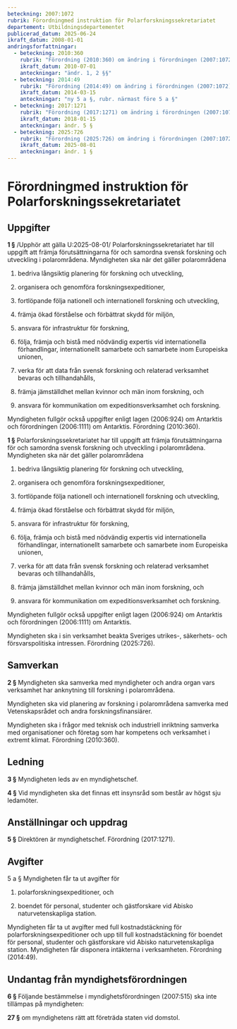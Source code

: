 ```yaml
---
beteckning: 2007:1072
rubrik: Förordningmed instruktion för Polarforskningssekretariatet
departement: Utbildningsdepartementet
publicerad_datum: 2025-06-24
ikraft_datum: 2008-01-01
andringsforfattningar:
  - beteckning: 2010:360
    rubrik: "Förordning (2010:360) om ändring i förordningen (2007:1072) med instruktion för Polarforskningssekretariatet"
    ikraft_datum: 2010-07-01
    anteckningar: "ändr. 1, 2 §§"
  - beteckning: 2014:49
    rubrik: "Förordning (2014:49) om ändring i förordningen (2007:1072) med instruktion för Polarforskningssekretariatet"
    ikraft_datum: 2014-03-15
    anteckningar: "ny 5 a §, rubr. närmast före 5 a §"
  - beteckning: 2017:1271
    rubrik: "Förordning (2017:1271) om ändring i förordningen (2007:1072) med instruktion för Polarforskningssekretariatet"
    ikraft_datum: 2018-01-15
    anteckningar: ändr. 5 §
  - beteckning: 2025:726
    rubrik: "Förordning (2025:726) om ändring i förordningen (2007:1072) med instruktion för Polarforskningssekretariatet"
    ikraft_datum: 2025-08-01
    anteckningar: ändr. 1 §
---
```


# Förordningmed instruktion för Polarforskningssekretariatet

## Uppgifter

**1 §** /Upphör att gälla U:2025-08-01/ Polarforskningssekretariatet har till uppgift att främja förutsättningarna för och samordna svensk forskning och utveckling i polarområdena. Myndigheten ska när det gäller polarområdena

1. bedriva långsiktig planering för forskning och utveckling,

2. organisera och genomföra forskningsexpeditioner,

3. fortlöpande följa nationell och internationell forskning och utveckling,

4. främja ökad förståelse och förbättrat skydd för miljön,

5. ansvara för infrastruktur för forskning,

6. följa, främja och bistå med nödvändig expertis vid internationella förhandlingar, internationellt samarbete och samarbete inom Europeiska unionen,

7. verka för att data från svensk forskning och relaterad verksamhet bevaras och tillhandahålls,

8. främja jämställdhet mellan kvinnor och män inom forskning, och

9. ansvara för kommunikation om expeditionsverksamhet och forskning.

Myndigheten fullgör också uppgifter enligt lagen (2006:924) om Antarktis och förordningen (2006:1111) om Antarktis. Förordning (2010:360).

**1 §** Polarforskningssekretariatet har till uppgift att främja förutsättningarna för och samordna svensk forskning och utveckling i polarområdena. Myndigheten ska när det gäller polarområdena

1. bedriva långsiktig planering för forskning och utveckling,

2. organisera och genomföra forskningsexpeditioner,

3. fortlöpande följa nationell och internationell forskning och utveckling,

4. främja ökad förståelse och förbättrat skydd för miljön,

5. ansvara för infrastruktur för forskning,

6. följa, främja och bistå med nödvändig expertis vid internationella förhandlingar, internationellt samarbete och samarbete inom Europeiska unionen,

7. verka för att data från svensk forskning och relaterad verksamhet bevaras och tillhandahålls,

8. främja jämställdhet mellan kvinnor och män inom forskning, och

9. ansvara för kommunikation om expeditionsverksamhet och forskning.

Myndigheten fullgör också uppgifter enligt lagen (2006:924) om Antarktis och förordningen (2006:1111) om Antarktis.

Myndigheten ska i sin verksamhet beakta Sveriges utrikes-, säkerhets- och försvarspolitiska intressen. Förordning (2025:726).

## Samverkan

**2 §** Myndigheten ska samverka med myndigheter och andra organ vars verksamhet har anknytning till forskning i polarområdena.

Myndigheten ska vid planering av forskning i polarområdena samverka med Vetenskapsrådet och andra forskningsfinansiärer.

Myndigheten ska i frågor med teknisk och industriell inriktning samverka med organisationer och företag som har kompetens och verksamhet i extremt klimat. Förordning (2010:360).

## Ledning

**3 §** Myndigheten leds av en myndighetschef.

**4 §** Vid myndigheten ska det finnas ett insynsråd som består av högst sju ledamöter.

## Anställningar och uppdrag

**5 §** Direktören är myndighetschef. Förordning (2017:1271).

## Avgifter

5 a § Myndigheten får ta ut avgifter för

1. polarforskningsexpeditioner, och

2. boendet för personal, studenter och gästforskare vid Abisko naturvetenskapliga station.

Myndigheten får ta ut avgifter med full kostnadstäckning för polarforskningsexpeditioner och upp till full kostnadstäckning för boendet för personal, studenter och gästforskare vid Abisko naturvetenskapliga station. Myndigheten får disponera intäkterna i verksamheten. Förordning (2014:49).

## Undantag från myndighetsförordningen

**6 §** Följande bestämmelse i myndighetsförordningen (2007:515) ska inte tillämpas på myndigheten:

**27 §** om myndighetens rätt att företräda staten vid domstol.